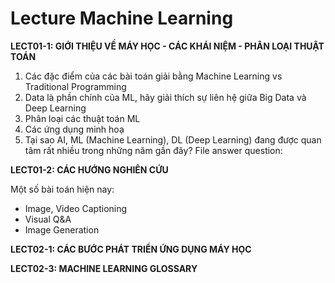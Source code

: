 # Lecture Machine Learning

**LECT01-1: GIỚI THIỆU VỀ MÁY HỌC - CÁC KHÁI NIỆM - PHÂN LOẠI THUẬT TOÁN**

1. Các đặc điểm của các bài toán giải bằng Machine Learning vs Traditional Programming
2. Data là phần chính của ML, hãy giải thích sự liên hệ giữa Big Data và Deep Learning
3. Phân loại các thuật toán ML
3. Các ứng dụng minh hoạ
4. Tại sao AI, ML (Machine Learning), DL (Deep Learning) đang được quan tâm rất nhiều trong những năm gần đây?
File answer question:

**LECT01-2: CÁC HƯỚNG NGHIÊN CỨU**

Một số bài toán hiện nay:
- Image, Video Captioning
- Visual Q&A
- Image Generation

**LECT02-1: CÁC BƯỚC PHÁT TRIỂN ỨNG DỤNG MÁY HỌC**

**LECT02-3: MACHINE LEARNING GLOSSARY**



